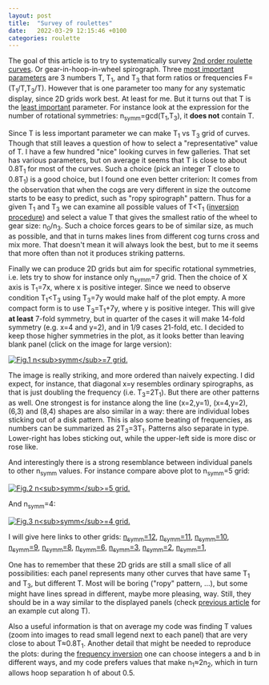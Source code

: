 ```yaml
---
layout: post
title:  "Survey of roulettes"
date:   2022-03-29 12:15:46 +0100
categories: roulette
---
```




The goal of this article is to try to systematically survey [2nd order roulette curves][my-article-1]. Or gear-in-hoop-in-wheel spirograph.
Three [most important parameters][my-article-3] are 3 numbers T, T<sub>1</sub>, and T<sub>3</sub> that form ratios or frequencies
F=(T<sub>1</sub>/T,T<sub>3</sub>/T). 
However that is one parameter too many for any systematic display, since 2D grids work best. At least for me.
But it turns out that T is the [least important][my-article-3] parameter.
For instance look at the expression for the number of rotational symmetries: n<sub>symm</sub>=gcd(T<sub>1</sub>,T<sub>3</sub>), 
it **does not** contain T.


Since T is less important parameter we can make T<sub>1</sub> vs T<sub>3</sub> grid of curves.
Though that still leaves a question of how to select a "representative" value of T.
I have a few hundred "nice" looking curves in few galleries. 
That set has various parameters, but on average it seems that T is close to about 0.8T<sub>1</sub> for most of the curves.
Such a choice (pick an integer T close to 0.8T<sub>1</sub>) is a good choice, but I found one even better criterion:
It comes from the observation that when the cogs are very different in size the outcome starts to be easy to predict, such as "ropy spirograph" pattern.
Thus for a given T<sub>1</sub> and T<sub>3</sub> we can examine all possible values of T&lt;T<sub>1</sub> ([inversion procedure][my-article-1-section-8]) and select a value T that gives the smallest ratio of the wheel to gear size: n<sub>0</sub>/n<sub>3</sub>.
Such a choice forces gears to be of similar size, as much as possible, and that in turns makes lines from different cog turns cross and mix more.
That doesn't mean it will always look the best, but to me it seems that more often than not it produces striking patterns.



Finally we can produce 2D grids but aim for specific rotational symmetries, 
i.e. lets try to show for instance only n<sub>symm</sub>=7 grid.
Then the choice of X axis is T<sub>1</sub>=7x, where x is positive integer. 
Since we need to observe condition T<sub>1</sub>&lt;T<sub>3</sub> using T<sub>3</sub>=7y would make half of the plot empty.
A more compact form is to use T<sub>3</sub>=T<sub>1</sub>+7y, where y is positive integer. 
This will give **at least** 7-fold symmetry, but in quarter of the cases it will make 14-fold symmetry (e.g. x=4 and y=2), and in 1/9 cases 21-fold, etc.
I decided to keep those higher symmetries in the plot, as it looks better than leaving blank panel (click on the image for large version):


<a href="../../../../images/a004-t1_t3_grid-nsymm07-large.png"><img src="../../../../images/a004-t1_t3_grid-nsymm07-small.png" alt="Fig.1 n<sub>symm</sub>=7 grid."></a>


The image is really striking, and more ordered than naively expecting.
I did expect, for instance, that diagonal x=y resembles ordinary spirographs, as that is just doubling the frequency (i.e. T<sub>3</sub>=2T<sub>1</sub>).
But there are other patterns as well.
One strongest is for instance along the line (x=2,y=1), (x=4,y=2), (6,3) and (8,4) shapes are also similar in a way: there are individual lobes sticking out of a disk pattern. 
This is also some beating of frequencies, as numbers can be summarized as 2T<sub>3</sub>=3T<sub>1</sub>.
Patterns also separate in type. Lower-right has lobes sticking out, while the upper-left side is more disc or rose like.


And interestingly there is a strong resemblance between individual panels to other n<sub>symm</sub> values. For instance compare above plot to   n<sub>symm</sub>=5 grid:


<a href="../../../../images/a004-t1_t3_grid-nsymm05-large.png"><img src="../../../../images/a004-t1_t3_grid-nsymm05-small.png" alt="Fig.2 n<sub>symm</sub>=5 grid."></a>


And n<sub>symm</sub>=4:


<a href="../../../../images/a004-t1_t3_grid-nsymm04-large.png"><img src="../../../../images/a004-t1_t3_grid-nsymm04-small.png" alt="Fig.3 n<sub>symm</sub>=4 grid."></a>


I will give here links to other grids:
<a href="../../../../images/a004-t1_t3_grid-nsymm12-large.png">n<sub>symm</sub>=12</a>,
<a href="../../../../images/a004-t1_t3_grid-nsymm11-large.png">n<sub>symm</sub>=11</a>,
<a href="../../../../images/a004-t1_t3_grid-nsymm10-large.png">n<sub>symm</sub>=10</a>,
<a href="../../../../images/a004-t1_t3_grid-nsymm09-large.png">n<sub>symm</sub>=9</a>,
<a href="../../../../images/a004-t1_t3_grid-nsymm08-large.png">n<sub>symm</sub>=8</a>,
<a href="../../../../images/a004-t1_t3_grid-nsymm06-large.png">n<sub>symm</sub>=6</a>,
<a href="../../../../images/a004-t1_t3_grid-nsymm03-large.png">n<sub>symm</sub>=3</a>,
<a href="../../../../images/a004-t1_t3_grid-nsymm02-large.png">n<sub>symm</sub>=2</a>,
<a href="../../../../images/a004-t1_t3_grid-nsymm01-large.png">n<sub>symm</sub>=1</a>,


One has to remember that these 2D grids are still a small slice of all
possibilities: each panel represents many other curves that have same
T<sub>1</sub> and T<sub>3</sub>, but different T. Most will be boring
("ropy" pattern, ...), but some might have lines spread in different,
maybe more pleasing, way. Still, they should be in a way similar to
the displayed panels (check [previous article][my-article-3] for an
example cut along T).


Also a useful information is that on average my code was finding T values (zoom into images to read small legend next to each panel) that are very close to about T≈0.8T<sub>1</sub>.
Another detail that might be needed to reproduce the plots: during the [frequency inversion][my-article-1-section-8] one can choose integers a and b in different ways, and my code prefers values that make n<sub>1</sub>≈2n<sub>2</sub>, which in turn allows hoop separation h of about 0.5.




[my-article-1]:          https://glagolj.github.io/gg-blog/roulette/2022/03/14/second-order-roulette.html
[my-article-1-section-8]:          https://glagolj.github.io/gg-blog/roulette/2022/03/14/second-order-roulette.html#8-inversion-from-frequencies
[my-article-2]:          https://glagolj.github.io/gg-blog/roulette/2022/03/25/grid-of-roulettes.html
[my-article-3]:          https://glagolj.github.io/gg-blog/roulette/2022/03/27/roulette-parameters.html


